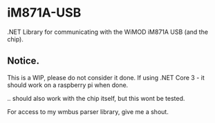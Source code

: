 # iM871A-USB
.NET Library for communicating with the WiMOD iM871A USB (and the chip).

## Notice.
This is a WIP, please do not consider it done. If using .NET Core 3 - it should work on a raspberry pi when done.

.. should also work with the chip itself, but this wont be tested.

For access to my wmbus parser library, give me a shout.

